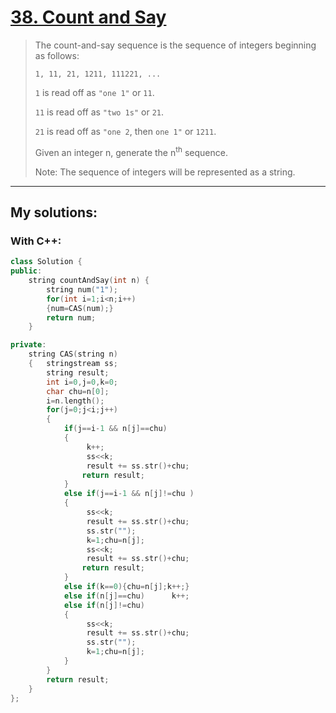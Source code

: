 [38. Count and Say](https://leetcode.com/problems/count-and-say/)
===================

>The count-and-say sequence is the sequence of integers beginning as follows:
>
>`1, 11, 21, 1211, 111221, ...`
>
>`1` is read off as `"one 1"` or `11`.
>
>`11` is read off as `"two 1s"` or `21`.
>
>`21` is read off as `"one 2`, then `one 1"` or `1211`.
>
>Given an integer n, generate the n<sup>th</sup> sequence.
>
>Note: The sequence of integers will be represented as a string. 

----------
## My solutions:
### With C++:

```C++
class Solution {
public:
    string countAndSay(int n) {
        string num("1");
        for(int i=1;i<n;i++)
        {num=CAS(num);}
        return num;
    }

private:
    string CAS(string n)
    {   stringstream ss;
        string result;
        int i=0,j=0,k=0;
        char chu=n[0];
        i=n.length();
        for(j=0;j<i;j++)
        {
            if(j==i-1 && n[j]==chu)
            {
                 k++;
                 ss<<k; 
                 result += ss.str()+chu;
                return result;
            }
            else if(j==i-1 && n[j]!=chu )
            {
                 ss<<k; 
                 result += ss.str()+chu;
                 ss.str("");
                 k=1;chu=n[j];
                 ss<<k; 
                 result += ss.str()+chu;
                return result;
            }
            else if(k==0){chu=n[j];k++;}
            else if(n[j]==chu)      k++;
            else if(n[j]!=chu)
            {
                 ss<<k; 
                 result += ss.str()+chu;
                 ss.str("");
                 k=1;chu=n[j];
            }
        }
        return result;
    }
};
```
